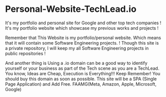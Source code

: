 # Personal-Website-TechLead.io
It's my portfolio and personal site for Google and other top tech companies !
It's my portfolio website which showcase my previous works and projects !

Remember that This Website is my portfolio/personal website. Which means that it will contain some Software Engineering projects. !
Though this site is a private repository, I will keep my all Software Engineering projects in public repositories !

And another thing is Using a .io domain can be a good way to identify yourself or your business as part of the Tech scene as you are a TechLead.
You know, Ideas are Cheap, Execution is Everything!!! Keep Remember!
You should buy this domain as soon as possible.
This site will be a SPA (Single Page Application) and Add Free.
FAAMG(Meta, Amazon, Apple, Microsoft, Google)
